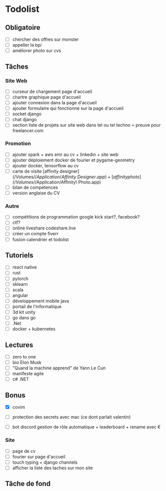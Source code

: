 # Todolist

## Obligatoire
- [ ] chercher des offres sur monster
- [ ] appeller la bpi
- [ ] améliorer photo sur cvs

## Tâches

### Site Web
- [ ] curseur de chargement page d'accueil
- [ ] chartre graphique page d'accueil
- [ ] ajouter connexion dans la page d'accueil
- [ ] ajouter formulaire qui fonctionne sur la page d'accueil
- [ ] socket django
- [ ] chat django
- [ ] section liste de projets sur site web dans tel ou tel techno = preuve pour freelancer.com

### Promotion
- [ ] ajouter spark + aws emr au cv + linkedin + site web
- [ ] ajouter déploiement docker de fourier et pygame-geometry
- [ ] ajouter docker, tensorflow au cv
- [ ] carte de visite [affinity designer](/Volumes/$/Application/Affinity\ Designer.app) + [affinity photo](/Volumes/$/Application/Affinity\ Photo.app)
- [ ] bilan de compétences
- [ ] version anglaise du CV

### Autre
- [ ] compétitions de programmation google kick start?, facebook?
- [ ] ctf?
- [ ] online liveshare codeshare.live
- [ ] créer un compte fiverr
- [ ] fusion calendrier et todolist

## Tutoriels
- [ ] react native
- [ ] rust
- [ ] pytorch
- [ ] sklearn
- [ ] scala
- [ ] angular
- [ ] développement mobile java
- [ ] portail de l'informatique
- [ ] 3d kit unity
- [ ] go dans go
- [ ] .Net
- [ ] docker + kubernetes

## Lectures
- [ ] zero to one
- [ ] bio Elon Musk
- [ ] "Quand la machine apprend" de Yann Le Cun
- [ ] manifeste agile
- [ ] c# .NET

## Bonus
- [x] covim

- [ ] protection des secrets avec mac (ce dont parlait valentin)
- [ ] bot discord gestion de rôle automatique + leaderboard + rename avec €

### Site
- [ ] page de cv
- [ ] fourier sur page d'accueil
- [ ] touch typing + django channels
- [ ] afficher la liste des taches sur mon site

## Tâche de fond
